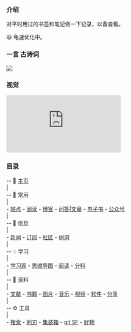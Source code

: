 ### 介绍

对平时用过的书签和笔记做一下记录，以备查看。

😃 龟速优化中。

<!-- 现在主要使用 Notion，故这里只做基本维护。（2021.3.30） -->

### 一言 古诗词

<div align=left><img src="https://v1.jinrishici.com/all.svg?font-size=20&spacing=4"/></div>

### 视觉

![随机图片](https://api.ixiaowai.cn/gqapi/gqapi.php)
<!-- ![随机图片](https://goodshare.dingeral.com/%F0%9F%A7%A9%20%E5%9B%BE%E7%89%87/%E2%9C%A8%20%E5%A3%81%E7%BA%B8/wallhaven-g77qze.png?raw ':size=83%') -->

### 目录
-- 📑 [主页](/)  
|  
-- 📎 常用  
|  
    - [站点](/cy/site.md)
    - [阅读](/cy/阅读.md)
    - [博客](/cy/博客.md)
    - [问答|文章](/cy/问答_文章.md)
    - [电子书](/cy/电子书.md)
    - [公众号](/cy/wxgzh.md)  
|  
-- 📃 信息  
|  
    - [新闻](/信息/news.md)
    - [订阅](/信息/订阅.md)
    - [社区](信息/community.md)
    - [树洞](信息/树洞.md)  
|  
-- 💡 学习  
|  
    - [学习观](/学习/学习观.md)
    - [思维导图](学习/思维导图.md)
    - [阅读](/学习/阅读.md)
    - [分科](/学习/分科.md)  
|  
-- 📁 资料  
|  
    - [文献](/zy/文献.md)
    - [书籍](/zy/books.md)
    - [图片](/zy/图片.md)
    - [音乐](/zy/音频.md)
    - [视频](/zy/视频.md)
    - [软件](/zy/软件.md)
    - [分享](/zy/share.md)  
|  
-- ⚙️ 工具  
|  
    - [搜索](/tools/s&d.md)
    - [利刃](tools/利刃.md)
    - [集装箱](/tools/a1.md)
    - [git SF](/tools/a2.md)
    - [好物](tools/好物.md)